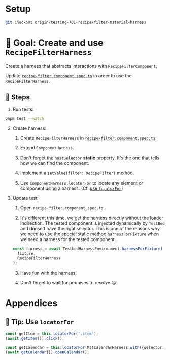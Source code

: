 # Setup

```sh
git checkout origin/testing-701-recipe-filter-material-harness
```

# 🎯 Goal: Create and use `RecipeFilterHarness`

Create a harness that abstracts interactions with `RecipeFilterComponent`.

Update [`recipe-filter.component.spec.ts`](../apps/whiskmate/src/app/recipe/recipe-filter.component.spec.ts) in order to use the `RecipeFilterHarness`.

## 📝 Steps

1. Run tests:

```sh
pnpm test --watch
```

2. Create harness:

   1. Create `RecipeFilterHarness` in [`recipe-filter.component.spec.ts`](../apps/whiskmate/src/app/recipe/recipe-filter.component.spec.ts).

   2. Extend `ComponentHarness`.

   3. Don't forget the `hostSelector` **static** property. It's the one that tells how we can find the component.

   4. Implement a `setValue(filter: RecipeFilter)` method.

   5. Use `ComponentHarness.locatorFor` to locate any element or component using a harness. (Cf. [use `locatorFor`](#-tip-use-locatorfor))

3. Update test:

   1. Open `recipe-filter.component.spec.ts`.

   2. It's different this time, we get the harness directly without the loader indirection.
      The tested component is injected dynamically by `TestBed` and doesn't have the right selector.
      This is one of the reasons why we need to use the special static method `harnessForFixture` when we need a harness for the tested component.

   ```ts
   const harness = await TestbedHarnessEnvironment.harnessForFixture(
     fixture,
     RecipeFilterHarness
   );
   ```

   3. Have fun with the harness!

   4. Don't forget to wait for promises to resolve 😉.

# Appendices

## 🎁 Tip: Use `locatorFor`

```ts
const getItem = this.locatorFor('.item');
(await getItem()).click();

const getCalendar = this.locatorFor(MatCalendarHarness.with({selector: '[data-testid="start-date-cal"]'}));
(await getCalendar()).openCalendar();
```
